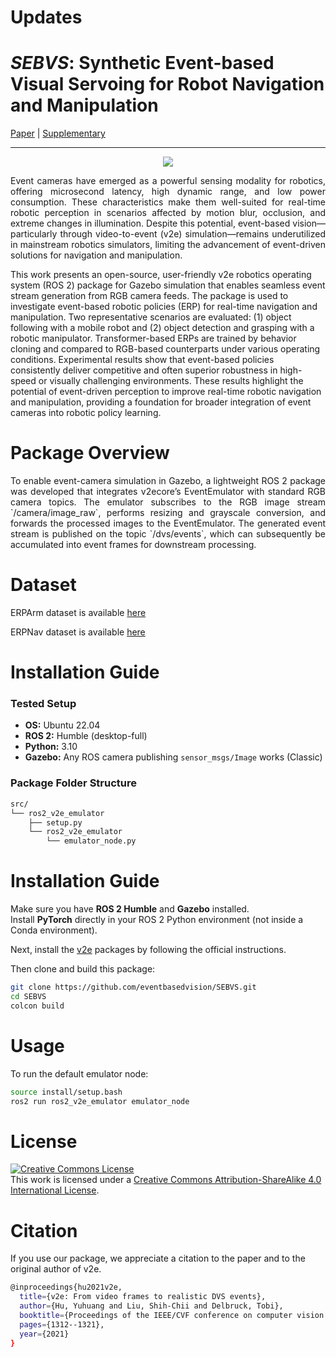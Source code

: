 # Updates
<!-- syntax for updating -->
<!-- - [6 August 2025] Tool for Manual Annotation Release -->

# *SEBVS*: Synthetic Event-based Visual Servoing for Robot Navigation and Manipulation 

<!-- for adding link to paper and image -->
<div>
<a href="#">Paper</a> | 
<a href="https://drive.google.com/file/d/1tlwI928wwzoIaphzWcdPFxZYTYJ-hMQC/view?usp=sharing">Supplementary</a>
</div> 

<hr>

<div style="text-align: center;">
<img src="https://github.com/user-attachments/assets/d0923a73-4495-4e9b-b28a-f61efedc6c66"/>
</div>

<p align="justify">
Event cameras have emerged as a powerful sensing modality for robotics, offering microsecond latency, high dynamic range, and low power consumption. These characteristics make them well-suited for real-time robotic perception in scenarios affected by motion blur, occlusion, and extreme changes in illumination. Despite this potential, event-based vision—particularly through video-to-event (v2e) simulation—remains underutilized in mainstream robotics simulators, limiting the advancement of event-driven solutions for navigation and manipulation.

This work presents an open-source, user-friendly v2e robotics operating system (ROS 2) package for Gazebo simulation that enables seamless event stream generation from RGB camera feeds. The package is used to investigate event-based robotic policies (ERP) for real-time navigation and manipulation. Two representative scenarios are evaluated: (1) object following with a mobile robot and (2) object detection and grasping with a robotic manipulator. Transformer-based ERPs are trained by behavior cloning and compared to RGB-based counterparts under various operating conditions. Experimental results show that event-based policies consistently deliver competitive and often superior robustness in high-speed or visually challenging environments. These results highlight the potential of event-driven perception to improve real-time robotic navigation and manipulation, providing a foundation for broader integration of event cameras into robotic policy learning.
</p>

<!-- <div style="text-align: center;">
<img src="https://github.com/user-attachments/assets/82c93cc6-4f7d-4e35-b38f-5079b1b12ef3"/>
</div> -->

<!-- # Dataset Download
Dataset can be downloaded <a href="https://drive.google.com/drive/folders/1dwbeWHASKkLbLOImyHKE8of8hWCq7bdO?usp=drive_link">here</a> -->

# Package Overview
<p align="justify">
To enable event-camera simulation in Gazebo, a lightweight ROS 2 package was developed that integrates v2ecore’s EventEmulator with standard RGB camera topics. The emulator subscribes to the RGB image stream `/camera/image_raw`, performs resizing and grayscale conversion, and forwards the processed images to the EventEmulator. The generated event stream is published on the topic `/dvs/events`, which can subsequently be accumulated into event frames for downstream processing.
</p>

# Dataset 
ERPArm dataset is available <a href="https://www.dropbox.com/scl/fo/kzj9bw8gq81dc7hf0ff0m/AGCW_q92Vi1fRGIX-ODrlFA?rlkey=2edq60rlehlbjukocmov8kl6q&st=j5nj4sgd&dl=0">here</a>

ERPNav dataset is available <a href="https://www.dropbox.com/scl/fo/vtwkgit49jqnsafroyzmz/AEcEx-MVqFCMS-1Bi0EHQrI?rlkey=g0t6g5mnymc2wcpx98ypq7812&st=pn805sxx&dl=0">here</a>

# Installation Guide

### Tested Setup
- **OS:** Ubuntu 22.04  
- **ROS 2:** Humble (desktop-full)  
- **Python:** 3.10  
- **Gazebo:** Any ROS camera publishing `sensor_msgs/Image` works (Classic)


### Package Folder Structure
```bash
src/
└── ros2_v2e_emulator
    ├── setup.py
    └── ros2_v2e_emulator
        └── emulator_node.py
```

# Installation Guide

Make sure you have **ROS 2 Humble** and **Gazebo** installed.  
Install **PyTorch** directly in your ROS 2 Python environment (not inside a Conda environment).  

Next, install the [v2e](https://github.com/SensorsINI/v2e) packages by following the official instructions.  

Then clone and build this package:


```bash 
git clone https://github.com/eventbasedvision/SEBVS.git
cd SEBVS
colcon build
```

# Usage

To run the default emulator node: 

```bash 
source install/setup.bash
ros2 run ros2_v2e_emulator emulator_node
```



# License

<a rel="license" href="http://creativecommons.org/licenses/by-sa/4.0/"><img alt="Creative Commons License" style="border-width:0" src="https://i.creativecommons.org/l/by-sa/4.0/88x31.png" /></a><br />This work is licensed under a <a rel="license" href="http://creativecommons.org/licenses/by-sa/4.0/">Creative Commons Attribution-ShareAlike 4.0 International License</a>.


# Citation
If you use our package, we appreciate a citation to the paper and to the original author of v2e. 
```bash
@inproceedings{hu2021v2e,
  title={v2e: From video frames to realistic DVS events},
  author={Hu, Yuhuang and Liu, Shih-Chii and Delbruck, Tobi},
  booktitle={Proceedings of the IEEE/CVF conference on computer vision and pattern recognition},
  pages={1312--1321},
  year={2021}
}
```
